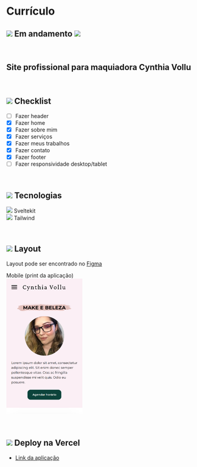 # Currículo

## <img src="https://cdn-icons-png.flaticon.com/24/595/595067.png" width="20" /> Em andamento <img src="https://cdn-icons-png.flaticon.com/24/595/595067.png" width="20" />

</br>

## Site profissional para maquiadora Cynthia Vollu

</br>

## <img src="https://cdn-icons-png.flaticon.com/24/2666/2666505.png" width="20" /> Checklist

- [ ] Fazer header
- [x] Fazer home
- [x] Fazer sobre mim
- [x] Fazer serviços
- [x] Fazer meus trabalhos
- [x] Fazer contato
- [x] Fazer footer
- [ ] Fazer responsividade desktop/tablet

</br>

## <img src="https://cdn-icons-png.flaticon.com/24/2276/2276313.png" width="20" /> Tecnologias

<img src="https://svelte.dev/favicon.png" width="20"> Sveltekit
</br>
<img src="https://avatars.githubusercontent.com/u/67109815?s=280&v=4" width="20"> Tailwind

</br>

## <img src="https://cdn-icons-png.flaticon.com/24/2724/2724885.png" width="20" /> Layout

Layout pode ser encontrado no [Figma](https://www.figma.com/file/9lUb0kqCM9ijs5DLALz5sl/Site-Cynthia-Vollu?node-id=45%3A18&t=NMsaNu5T9fbAPkTG-1)
</br>

Mobile (print da aplicação)
</br>
<img src="https://raw.githubusercontent.com/anavollu/site-cynthia/main/figma-images/pagina_mobile.png" width="200">

</br>

## <img src="https://cdn-icons-png.flaticon.com/24/5050/5050273.png" width="20" /> Deploy na Vercel

- [Link da aplicação](https://cynthia-vollu.vercel.app/)
